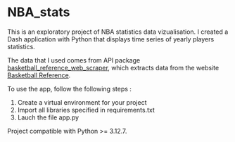 # NBA_stats

This is an exploratory project of NBA statistics data vizualisation. I created a Dash application with Python that displays time series of yearly players statistics. 

The data that I used comes from API package [basketball_reference_web_scraper](https://github.com/jaebradley/basketball_reference_web_scraper), which extracts data from the website [Basketball Reference](http://www.basketball-reference.com).

To use the app, follow the following steps :
1. Create a virtual environment for your project
2. Import all libraries specified in requirements.txt
3. Lauch the file app.py

Project compatible with Python >= 3.12.7.